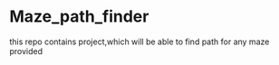 # Maze_path_finder
this repo contains project,which will be able to find path for any maze provided
